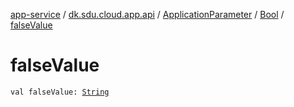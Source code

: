 [app-service](../../../index.md) / [dk.sdu.cloud.app.api](../../index.md) / [ApplicationParameter](../index.md) / [Bool](index.md) / [falseValue](./false-value.md)

# falseValue

`val falseValue: `[`String`](https://kotlinlang.org/api/latest/jvm/stdlib/kotlin/-string/index.html)